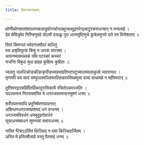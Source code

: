 ```yaml
---
title: वैराग्यपञ्चकम्

---
```

क्षोणीकोणशतांशपालनकलादुर्वारगर्वानलक्षुभ्यत्क्षुद्रनरेन्द्रचाटुरचनाधन्यान् न मन्यामहे ।  
देवं सेवितुमेव निश्चिनुमहे योऽसौ दयाळुः पुरा धानामुष्टिमुचे कुचेलमुनये दत्ते स्म वित्तेशताम् ॥

सिलं किमनलं भवेदनलमौदरं बाधितुं  
पयः प्रसृतिपूरकं किमु न धारकं सारसम् ।  
अयत्नमलमल्लकं पथि पटच्चरं कच्चरं  
भजन्ति विबुधा मुधा ह्यहह कुक्षितः कुक्षितः ॥

ज्वलतु जलधिक्रोडक्रीडत्कृपीडभवप्रभाप्रतिभटपटुज्वालामालाकुलो जठरानलः ।  
तृणमपि वयं सायं सम्फुल्लमल्लिमतल्लिकापरिमळमुचा वाचा याचामहे न महीश्वरान् ॥

दुरीश्वरद्वारबहिर्वितर्दिकादुरासिकायै रचितोऽयमञ्जलिः ।  
यदञ्जनाभं निरपायमस्ति मे धनञ्जयस्यन्दनभूषणं धनम् ॥

शरीरपतनावधि प्रभुनिषेवणापादनात्  
अबिन्धनधनञ्जयप्रशमदं धनं दन्धनम् ।  
धनञ्जयविवर्धनं धनमुदूढगोवर्धनं  
सुसाधनमबाधनं सुमनसां समाराधनम् ॥

नास्ति पित्राऽऽर्जितं किञ्चित् न मया किञ्चिदार्जितम् ।  
अस्ति मे हस्तिशैलाग्रे वस्तु पैतामहं धनम् ॥